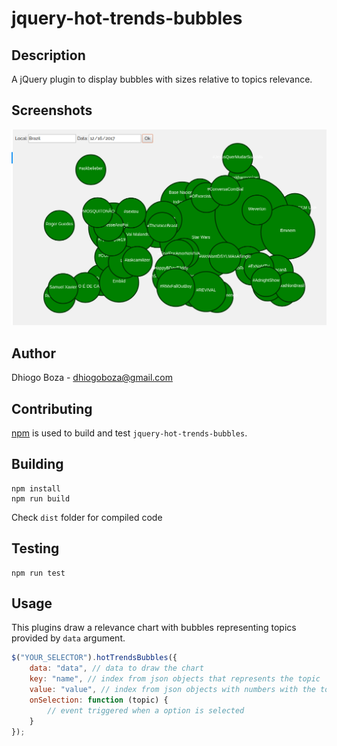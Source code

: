 # jquery-hot-trends-bubbles

## Description
A jQuery plugin to display bubbles with sizes relative to topics relevance.

## Screenshots
![Alt text](/screenshots/screenshot01.png?raw=true "Screenshot 01")

## Author
Dhiogo Boza - dhiogoboza@gmail.com


## Contributing

[npm](https://www.npmjs.com) is used to build and test `jquery-hot-trends-bubbles`.

## Building

```
npm install
npm run build
```

Check `dist` folder for compiled code

## Testing

```
npm run test
```

## Usage

This plugins draw a relevance chart with bubbles representing topics provided by `data` argument.

```javascript
$("YOUR_SELECTOR").hotTrendsBubbles({
    data: "data", // data to draw the chart
    key: "name", // index from json objects that represents the topic
    value: "value", // index from json objects with numbers with the topics relevance
    onSelection: function (topic) {
        // event triggered when a option is selected
    }
});
```
